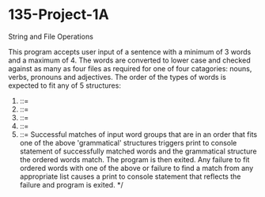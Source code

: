 # 135-Project-1A
String and File Operations

This program accepts user input of a sentence with a minimum of 3 words 
and a maximum of 4. The words are converted to lower case and checked against
as many as four files as required for one of four catagories: nouns, verbs,
pronouns and adjectives. The order of the types of words is expected to fit
any of 5 structures:
1. <sentence> ::= <noun><verb><noun>
2. <sentence> ::= <noun><verb><adjective><noun>
3. <sentence> ::= <pronoun><verb><noun>
4. <sentence> ::= <pronoun><verb><adjective><noun>
5. <sentence> ::= <pronoun><verb><pronoun>
Successful matches of input word groups that are in an order that fits one of the 
above 'grammatical' structures triggers print to console statement of successfully
matched  words and the grammatical structure the ordered words match. The program 
is then exited. Any failure to fit ordered words with one of the above or failure 
to find a match from any appropriate list causes a print to console statement that 
reflects the failure and program is exited.
*/
